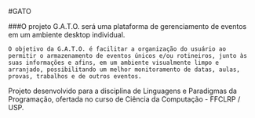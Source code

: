 #GATO

###O projeto G.A.T.O. será uma plataforma de gerenciamento de eventos em um ambiente desktop individual.

	O objetivo da G.A.T.O. é facilitar a organização do usuário ao permitir o armazenamento de eventos únicos e/ou rotineiros, junto às suas informações e afins, em um ambiente visualmente limpo e arranjado, possibilitando um melhor monitoramento de datas, aulas, provas, trabalhos e de outros eventos.

Projeto desenvolvido para a disciplina de Linguagens e Paradigmas da Programação, ofertada no curso de Ciência da Computação - FFCLRP / USP.
